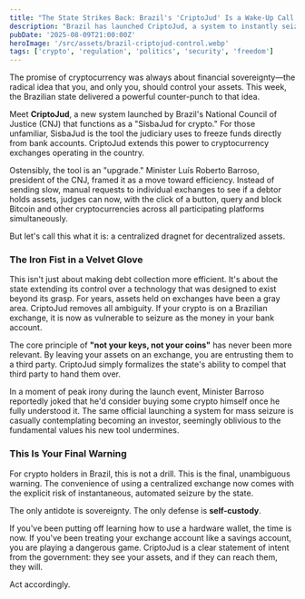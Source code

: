 ```yaml
---
title: "The State Strikes Back: Brazil's 'CriptoJud' Is a Wake-Up Call for Crypto Holders"
description: "Brazil has launched CriptoJud, a system to instantly seize crypto assets from exchanges. This isn't just modernization; it's a direct assault on financial sovereignty and a final warning: get your coins into self-custody."
pubDate: '2025-08-09T21:00:00Z'
heroImage: '/src/assets/brazil-criptojud-control.webp'
tags: ['crypto', 'regulation', 'politics', 'security', 'freedom']
---
```


The promise of cryptocurrency was always about financial sovereignty—the radical idea that you, and only you, should control your assets. This week, the Brazilian state delivered a powerful counter-punch to that idea.

Meet **CriptoJud**, a new system launched by Brazil's National Council of Justice (CNJ) that functions as a "SisbaJud for crypto." For those unfamiliar, SisbaJud is the tool the judiciary uses to freeze funds directly from bank accounts. CriptoJud extends this power to cryptocurrency exchanges operating in the country.

Ostensibly, the tool is an "upgrade." Minister Luís Roberto Barroso, president of the CNJ, framed it as a move toward efficiency. Instead of sending slow, manual requests to individual exchanges to see if a debtor holds assets, judges can now, with the click of a button, query and block Bitcoin and other cryptocurrencies across all participating platforms simultaneously.

But let's call this what it is: a centralized dragnet for decentralized assets.

### The Iron Fist in a Velvet Glove

This isn't just about making debt collection more efficient. It's about the state extending its control over a technology that was designed to exist beyond its grasp. For years, assets held on exchanges have been a gray area. CriptoJud removes all ambiguity. If your crypto is on a Brazilian exchange, it is now as vulnerable to seizure as the money in your bank account.

The core principle of **"not your keys, not your coins"** has never been more relevant. By leaving your assets on an exchange, you are entrusting them to a third party. CriptoJud simply formalizes the state's ability to compel that third party to hand them over.

In a moment of peak irony during the launch event, Minister Barroso reportedly joked that he'd consider buying some crypto himself once he fully understood it. The same official launching a system for mass seizure is casually contemplating becoming an investor, seemingly oblivious to the fundamental values his new tool undermines.

### This Is Your Final Warning

For crypto holders in Brazil, this is not a drill. This is the final, unambiguous warning. The convenience of using a centralized exchange now comes with the explicit risk of instantaneous, automated seizure by the state.

The only antidote is sovereignty. The only defense is **self-custody**.

If you've been putting off learning how to use a hardware wallet, the time is now. If you've been treating your exchange account like a savings account, you are playing a dangerous game. CriptoJud is a clear statement of intent from the government: they see your assets, and if they can reach them, they will.

Act accordingly.
